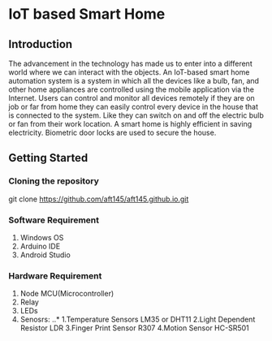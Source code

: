 # IoT based Smart Home
## Introduction
The advancement in the technology has made us to enter into a different world where we can interact with the objects. An IoT-based smart home automation system is a system in which all the devices like a bulb, fan, and other home appliances are controlled using the mobile application via the Internet. Users can control and monitor all devices remotely if they are on job or far from home they can easily control every device in the house that is connected to the system. Like they can switch on and off the electric bulb or fan from their work location. A smart home is highly efficient in saving electricity. Biometric door locks are used to secure the house. 
## Getting Started
### Cloning the repository
git clone https://github.com/aft145/aft145.github.io.git
### Software Requirement
1. Windows OS
2. Arduino IDE
3. Android Studio
### Hardware Requirement
1. Node MCU(Microcontroller)
2. Relay
3. LEDs
4. Senosrs:
..*
        1.Temperature Sensors LM35 or DHT11
        2.Light Dependent Resistor LDR
        3.Finger Print Sensor R307
        4.Motion Sensor HC-SR501
